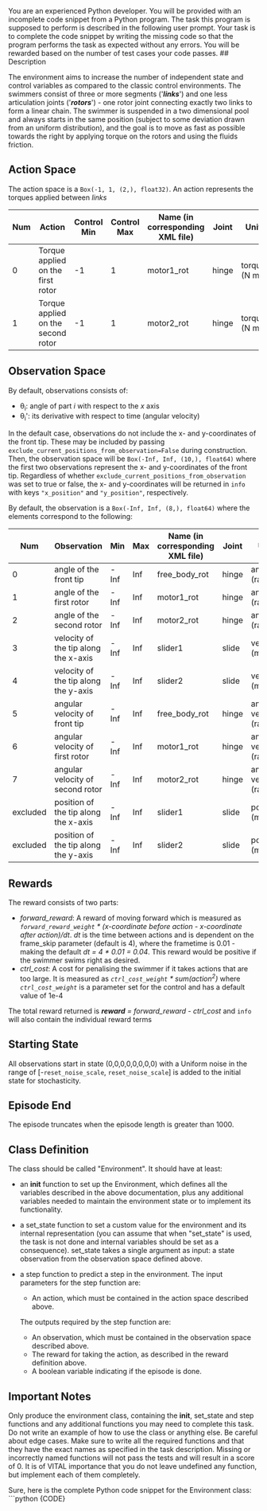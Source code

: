 <system>
You are an experienced Python developer. You will be provided with an incomplete code snippet from a Python program. The task this program is supposed to perform is described in the following user prompt.
Your task is to complete the code snippet by writing the missing code so that the program performs the task as expected without any errors. You will be rewarded based on the number of test cases your code passes.
</system>

<user>
## Description

The environment aims to increase the number of independent state and control
variables as compared to the classic control environments. The swimmers
consist of three or more segments ('***links***') and one less articulation
joints ('***rotors***') - one rotor joint connecting exactly two links to
form a linear chain. The swimmer is suspended in a two dimensional pool and
always starts in the same position (subject to some deviation drawn from an
uniform distribution), and the goal is to move as fast as possible towards
the right by applying torque on the rotors and using the fluids friction.

## Action Space
The action space is a `Box(-1, 1, (2,), float32)`. An action represents the torques applied between *links*

| Num | Action                             | Control Min | Control Max | Name (in corresponding XML file) | Joint | Unit         |
|-----|------------------------------------|-------------|-------------|----------------------------------|-------|--------------|
| 0   | Torque applied on the first rotor  | -1          | 1           | motor1_rot                       | hinge | torque (N m) |
| 1   | Torque applied on the second rotor | -1          | 1           | motor2_rot                       | hinge | torque (N m) |

## Observation Space
By default, observations consists of:
* θ<sub>i</sub>: angle of part *i* with respect to the *x* axis
* θ<sub>i</sub>': its derivative with respect to time (angular velocity)

In the default case, observations do not include the x- and y-coordinates of the front tip. These may
be included by passing `exclude_current_positions_from_observation=False` during construction.
Then, the observation space will be `Box(-Inf, Inf, (10,), float64)` where the first two observations
represent the x- and y-coordinates of the front tip.
Regardless of whether `exclude_current_positions_from_observation` was set to true or false, the x- and y-coordinates
will be returned in `info` with keys `"x_position"` and `"y_position"`, respectively.

By default, the observation is a `Box(-Inf, Inf, (8,), float64)` where the elements correspond to the following:

| Num | Observation                          | Min  | Max | Name (in corresponding XML file) | Joint | Unit                     |
| --- | ------------------------------------ | ---- | --- | -------------------------------- | ----- | ------------------------ |
| 0   | angle of the front tip               | -Inf | Inf | free_body_rot                    | hinge | angle (rad)              |
| 1   | angle of the first rotor             | -Inf | Inf | motor1_rot                       | hinge | angle (rad)              |
| 2   | angle of the second rotor            | -Inf | Inf | motor2_rot                       | hinge | angle (rad)              |
| 3   | velocity of the tip along the x-axis | -Inf | Inf | slider1                          | slide | velocity (m/s)           |
| 4   | velocity of the tip along the y-axis | -Inf | Inf | slider2                          | slide | velocity (m/s)           |
| 5   | angular velocity of front tip        | -Inf | Inf | free_body_rot                    | hinge | angular velocity (rad/s) |
| 6   | angular velocity of first rotor      | -Inf | Inf | motor1_rot                       | hinge | angular velocity (rad/s) |
| 7   | angular velocity of second rotor     | -Inf | Inf | motor2_rot                       | hinge | angular velocity (rad/s) |
| excluded | position of the tip along the x-axis | -Inf | Inf | slider1                          | slide | position (m)           |
| excluded | position of the tip along the y-axis | -Inf | Inf | slider2                          | slide | position (m)           |

## Rewards
The reward consists of two parts:
- *forward_reward*: A reward of moving forward which is measured
as *`forward_reward_weight` * (x-coordinate before action - x-coordinate after action)/dt*. *dt* is
the time between actions and is dependent on the frame_skip parameter
(default is 4), where the frametime is 0.01 - making the
default *dt = 4 * 0.01 = 0.04*. This reward would be positive if the swimmer
swims right as desired.
- *ctrl_cost*: A cost for penalising the swimmer if it takes
actions that are too large. It is measured as *`ctrl_cost_weight` *
sum(action<sup>2</sup>)* where *`ctrl_cost_weight`* is a parameter set for the
control and has a default value of 1e-4

The total reward returned is ***reward*** *=* *forward_reward - ctrl_cost* and `info` will also contain the individual reward terms

## Starting State
All observations start in state (0,0,0,0,0,0,0,0) with a Uniform noise in the range of [-`reset_noise_scale`, `reset_noise_scale`] is added to the initial state for stochasticity.

## Episode End
The episode truncates when the episode length is greater than 1000.

## Class Definition
The class should be called "Environment". It should have at least:

- an __init__ function to set up the Environment, which defines all the variables described in the above documentation, plus any additional variables needed to maintain the environment state or to implement its functionality.
- a set_state function to set a custom value for the environment and its internal representation (you can assume that when "set_state" is used, the task is not done and internal variables should be set as a consequence). set_state takes a single argument as input: a state observation from the observation space defined above.
- a step function to predict a step in the environment. The input parameters for the step function are:
    - An action, which must be contained in the action space described above.
  
    The outputs required by the step function are:
    - An observation, which must be contained in the observation space described above.
    - The reward for taking the action, as described in the reward definition above.
    - A boolean variable indicating if the episode is done.

## Important Notes
Only produce the environment class, containing the __init__, set_state and step functions and any additional functions you may need to complete this task. Do not write an example of how to use the class or anything else.
Be careful about edge cases.
Make sure to write all the required functions and that they have the exact names as specified in the task description. Missing or incorrectly named functions will not pass the tests and will result in a score of 0.
It is of VITAL importance that you do not leave undefined any function, but implement each of them completely.
</user>

<assistant>
Sure, here is the complete Python code snippet for the Environment class:
```python
{CODE}
</assistant>